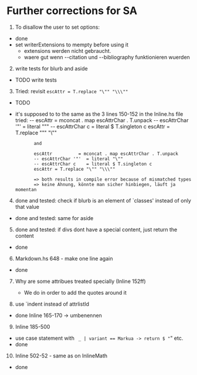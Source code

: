 # Further corrections for SA

1) To disallow the user to set options:
 - done
 - set writerExtensions to mempty before using it
    - extensions werden nicht gebraucht. 
    - waere gut wenn --citation und --bibliography funktionieren wuerden

2) write tests for blurb and aside
 - TODO write tests

3) Tried: revisit `escAttr = T.replace "\"" "\\\""`
 - TODO
 - it's supposed to to the same as the 3 lines 150-152 in the Inline.hs file
   tried:     -- escAttr          = mconcat . map escAttrChar . T.unpack
              -- escAttrChar '"'  = literal "\""
              -- escAttrChar c    = literal $ T.singleton c
              escAttr = T.replace "\"" "\\\""

              and

              escAttr          = mconcat . map escAttrChar . T.unpack
              -- escAttrChar '"'  = literal "\""
              -- escAttrChar c    = literal $ T.singleton c
              escAttr = T.replace "\"" "\\\""

              => both results in compile error because of mismatched types
              => keine Ahnung, könnte man sicher hinbiegen, läuft ja momentan


4) done and tested: check if blurb is an element of `classes' instead of only that value
 - done and tested: same for aside

5) done and tested: if divs dont have a special content, just return the content
 - done

6) Markdown.hs 648 - make one line again
 - done

7) Why are some attribues treated specially (Inline 152ff)
    - We do in order to add the quotes around it

8) use `indent instead of attrlistId
 - done  Inline 165-170    -> umbenennen

9) Inline 185-500
 - use case statement with ` _ | variant == Markua -> return $ "`" etc.
 - done

10) Inline 502-52 - same as on InlineMath
 - done

